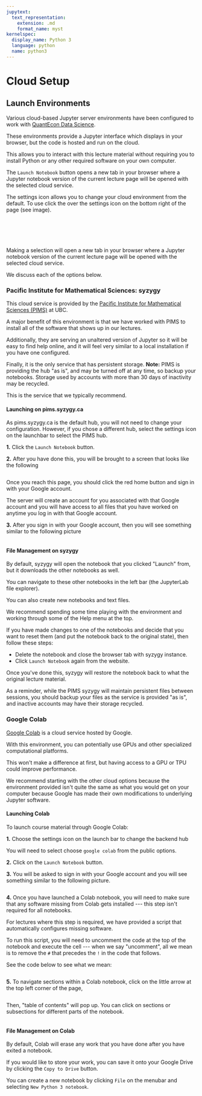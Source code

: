 ```yaml
---
jupytext:
  text_representation:
    extension: .md
    format_name: myst
kernelspec:
  display_name: Python 3
  language: python
  name: python3
---
```


# Cloud Setup

## Launch Environments

Various cloud-based Jupyter server environments have been configured to work with
[QuantEcon Data Science](https://datascience.quantecon.org).

These environments provide a Jupyter interface which displays in your browser, but the code is hosted
and run on the cloud.

This allows you to interact with this lecture material without requiring you to install Python or
any other required software on your own computer.

The `Launch Notebook` button opens a new tab in your browser where a Jupyter notebook version of the
current lecture page will be opened with the selected cloud service.

The settings icon allows you to change your cloud environment from the default.  To use
click the over the settings icon on the bottom right of the page (see image).

<br>

```{figure} https://datascience.quantecon.org/assets/_static/introduction_files/cloud_launch.png

```

<br>

Making a selection will open a new tab in your browser where a Jupyter notebook version of the
current lecture page will be opened with the selected cloud service.

We discuss each of the options below.

### Pacific Institute for Mathematical Sciences: syzygy

This cloud service is provided by the
[Pacific Institute for Mathematical Sciences (PIMS)](https://www.pims.math.ca) at UBC.

A major benefit of this environment is that we have worked with PIMS to install all of the software
that shows up in our lectures.

Additionally, they are serving an unaltered version of Jupyter so it will be easy to find help
online, and it will feel very similar to a local installation if you have one configured.

Finally, it is the only service that has persistent storage.
**Note:**  PIMS is providing the hub "as is", and may be turned off at any time, so backup your notebooks.  Storage used by accounts with more than 30 days of inactivity may be recycled.

This is the service that we typically recommend.

#### Launching on pims.syzygy.ca

As pims.syzygy.ca is the default hub, you will not need to change your configuration.  However,
if you chose a different hub, select the settings icon on the launchbar to select the PIMS hub.

**1.** Click the `Launch Notebook` button.

**2.** After you have done this, you will be brought to a screen that looks like the following

```{figure} https://datascience.quantecon.org/assets/_static/introduction_files/syzygy_login.png

```

Once you reach this page, you should click the red home button and sign in with your Google account.

The server will create an account for you associated with that Google account and you will have
access to all files that you have worked on anytime you log in with that Google account.

**3.** After you sign in with your Google account, then you will see something similar to the
following picture

```{figure} https://datascience.quantecon.org/assets/_static/introduction_files/syzygy_jupyter.png

```

#### File Management on syzygy

By default, syzygy will open the notebook that you clicked "Launch" from, but it downloads the other
notebooks as well.

You can navigate to these other notebooks in the left bar (the JupyterLab file explorer).

You can also create new notebooks and text files.

We recommend spending some time playing with the environment and working through some of the Help
menu at the top.

If you have made changes to one of the notebooks and decide that you want to reset them (and put
the notebook back to the original state), then follow these steps:

- Delete the notebook and close the browser tab with syzygy instance.
- Click `Launch Notebook` again from the website.

Once you've done this, syzygy will restore the notebook back to what the original lecture material.

As a reminder, while the PIMS syzygy will maintain persistent files between sessions, you should backup
your files as the service is provided "as is", and inactive accounts may have their storage recycled.

### Google Colab

[Google Colab](https://research.google.com/colaboratory/faq.html) is a cloud service hosted by
Google.

With this environment, you can potentially use GPUs and other specialized
computational platforms.

This won't make a difference at first, but having access to a
GPU or TPU could improve performance.

We recommend starting with the other cloud options because the environment provided isn't
quite the same as what you would get on your computer because Google has made their own modifications
to underlying Jupyter software.

#### Launching Colab

To launch course material through Google Colab:

**1.** Choose the settings icon on the launch bar to change the backend hub

You will need to select choose `google colab` from the public options.

**2.** Click on the `Launch Notebook` button.

**3.** You will be asked to sign in with your Google account and you will see something similar to
the following picture.

```{figure} https://datascience.quantecon.org/assets/_static/introduction_files/colab_jupyter.png

```

**4.** Once you have launched a Colab notebook, you will need to make sure that any software missing
from Colab gets installed --- this step isn't required for all notebooks.

For lectures where this step is required, we have provided a script that automatically configures missing
software.

To run this script, you will need to uncomment the code at the top of the notebook and execute the
cell --- when we say "uncomment", all we mean is to remove the `#` that precedes the `!` in the
code that follows.

See the code below to see what we mean:

```{literalinclude} ../_static/colab_light.raw
```

**5.** To navigate sections within a Colab notebook, click on the little arrow at the top left corner
of the page,

```{figure} https://datascience.quantecon.org/assets/_static/introduction_files/colab_table_of_contents_arrow.png

```

Then, "table of contents" will pop up. You can click on sections or subsections for different parts
of the notebook.

```{figure} https://datascience.quantecon.org/assets/_static/introduction_files/colab_table_of_contents.png

```

#### File Management on Colab

By default, Colab will erase any work that you have done after you have exited a notebook.

If you would like to store your work, you can save it onto your Google Drive by clicking the
`Copy to Drive` button.

You can create a new notebook by clicking `File` on the menubar and selecting
`New Python 3 notebook`.

